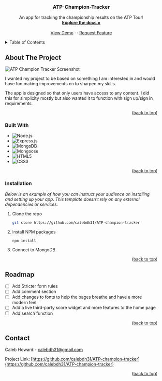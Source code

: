 
<a name="readme-top"></a>


<br />
<div align="center">

  <h3 align="center">ATP-Champion-Tracker</h3>

  <p align="center">
    An app for tracking the championship results on the ATP Tour!
    <br />
    <a href="https://github.com/calebdh31/ATP-champion-tracker"><strong>Explore the docs »</strong></a>
    <br />
    <br />
    <a href="https://github.com/calebdh31/ATP-champion-tracker">View Demo</a>
    ·
    ·
    <a href="https://github.com/calebdh31/ATP-champion-tracker">Request Feature</a>
  </p>
</div>



<details>
  <summary>Table of Contents</summary>
  <ol>
    <li>
      <a href="#about-the-project">About The Project</a>
      <ul>
        <li><a href="#built-with">Built With</a></li>
      </ul>
    </li>
    <li>
      <a href="#getting-started">Getting Started</a>
      <ul>
        <li><a href="#prerequisites">Prerequisites</a></li>
        <li><a href="#installation">Installation</a></li>
      </ul>
    </li>
    <li><a href="#usage">Usage</a></li>
    <li><a href="#roadmap">Roadmap</a></li>
    <li><a href="#contributing">Contributing</a></li>
    <li><a href="#license">License</a></li>
    <li><a href="#contact">Contact</a></li>
    <li><a href="#acknowledgments">Acknowledgments</a></li>
  </ol>
</details>




## About The Project

![ATP Champion Tracker Screenshot](https://i.imgur.com/8vwUZFd.jpeg)

I wanted my project to be based on something I am interested in and would have fun making improvements on to sharpen my skills. 

The app is designed so that only users have access to any content. I did this for simplicity mostly but also wanted it to function with sign up/sign in requirements.


<p align="right">(<a href="#readme-top">back to top</a>)</p>



### Built With

- ![Node.js](https://img.shields.io/badge/Node.js-339933?style=for-the-badge&logo=node.js&logoColor=white)
- ![Express.js](https://img.shields.io/badge/Express.js-000000?style=for-the-badge&logo=express&logoColor=white)
- ![MongoDB](https://img.shields.io/badge/MongoDB-4EA94B?style=for-the-badge&logo=mongodb&logoColor=white)
- ![Mongoose](https://img.shields.io/badge/Mongoose-880000?style=for-the-badge&logo=mongoose&logoColor=white)
- ![HTML5](https://img.shields.io/badge/HTML5-E34F26?style=for-the-badge&logo=html5&logoColor=white)
- ![CSS3](https://img.shields.io/badge/CSS3-1572B6?style=for-the-badge&logo=css3&logoColor=white)


<p align="right">(<a href="#readme-top">back to top</a>)</p>

### Installation

_Below is an example of how you can instruct your audience on installing and setting up your app. This template doesn't rely on any external dependencies or services._

1. Clone the repo
   ```sh
   git clone https://github.com/calebdh31/ATP-champion-tracker
   ```
2. Install NPM packages
   ```sh
   npm install
   ```
3. Connect to MongoDB 

<p align="right">(<a href="#readme-top">back to top</a>)</p>

## Roadmap

- [ ] Add Stricter form rules
- [ ] Add comment section
- [ ] Add changes to fonts to help the pages breathe and have a more modern feel
- [ ] Add a live third-party score widget and more features to the home page 
- [ ] Add search function

<p align="right">(<a href="#readme-top">back to top</a>)</p>


## Contact

Caleb Howard - calebdh31@gmail.com

Project Link: [https://github.com/calebdh31/ATP-champion-tracker](https://github.com/calebdh31/ATP-champion-tracker)

<p align="right">(<a href="#readme-top">back to top</a>)</p>

